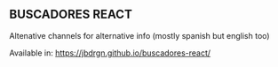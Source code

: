 ## BUSCADORES REACT

Altenative channels for alternative info (mostly spanish but english too)

Available in: https://jbdrgn.github.io/buscadores-react/


